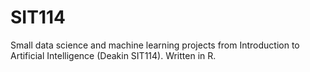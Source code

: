 # SIT114
Small data science and machine learning projects from Introduction to Artificial Intelligence (Deakin SIT114). Written in R.
